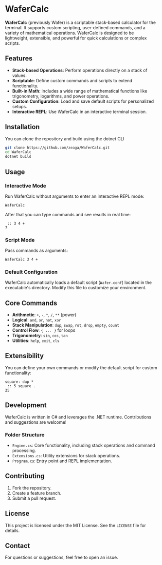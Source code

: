 # WaferCalc

**WaferCalc** (previously Wafer) is a scriptable stack-based calculator for the terminal. It supports custom scripting, user-defined commands, and a variety of mathematical operations. WaferCalc is designed to be lightweight, extensible, and powerful for quick calculations or complex scripts.

## Features

- **Stack-based Operations**: Perform operations directly on a stack of values.
- **Scriptable**: Define custom commands and scripts to extend functionality.
- **Built-in Math**: Includes a wide range of mathematical functions like trigonometry, logarithms, and power operations.
- **Custom Configuration**: Load and save default scripts for personalized setups.
- **Interactive REPL**: Use WaferCalc in an interactive terminal session.

## Installation

You can clone the repository and build using the dotnet CLI
```bash
git clone https://github.com/zeaga/WaferCalc.git
cd WaferCalc
dotnet build
```

## Usage

### Interactive Mode
Run WaferCalc without arguments to enter an interactive REPL mode:
```bash
WaferCalc
```
After that you can type commands and see results in real time:
```text
 :: 3 4 +
7
```

### Script Mode
Pass commands as arguments:
```bash
WaferCalc 3 4 +
```

### Default Configuration
WaferCalc automatically loads a default script (`Wafer.conf`) located in the executable's directory. Modify this file to customize your environment.

## Core Commands

- **Arithmetic**: `+`, `-`, `*`, `/`, `**` (power)
- **Logical**: `and`, `or`, `not`, `xor`
- **Stack Manipulation**: `dup`, `swap`, `rot`, `drop`, `empty`, `count`
- **Control Flow**: `{ ... }` for loops
- **Trigonometry**: `sin`, `cos`, `tan`
- **Utilities**: `help`, `exit`, `cls`

## Extensibility

You can define your own commands or modify the default script for custom functionality:
```text
square: dup *
 :: 5 square .
25
```

## Development

WaferCalc is written in C# and leverages the .NET runtime. Contributions and suggestions are welcome!

### Folder Structure

- `Engine.cs`: Core functionality, including stack operations and command processing.
- `Extensions.cs`: Utility extensions for stack operations.
- `Program.cs`: Entry point and REPL implementation.

## Contributing

1. Fork the repository.
2. Create a feature branch.
3. Submit a pull request.

## License

This project is licensed under the MIT License. See the `LICENSE` file for details.

## Contact

For questions or suggestions, feel free to open an issue.
